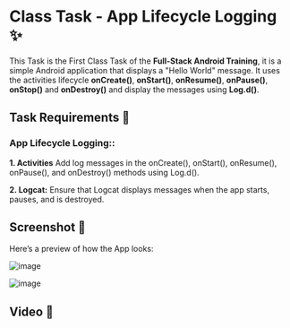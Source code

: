 # Class Task - App Lifecycle Logging ✨

This Task is the First Class Task of the **‪Full-Stack Android Training**, it is a simple Android application that displays a "Hello World" message. 
It uses the activities lifecycle **onCreate()**, **onStart()**, **onResume()**, **onPause()**, **onStop()** and **onDestroy()** 
and display the messages using **Log.d()**. 

## Task Requirements 🎯

### App Lifecycle Logging::
**1. Activities** Add log messages in the onCreate(), onStart(), onResume(), onPause(), and onDestroy() methods using Log.d().

**2. Logcat:** Ensure that Logcat displays messages when the app starts, pauses, and is destroyed.

## Screenshot 📸
Here’s a preview of how the App looks:

![image](https://github.com/user-attachments/assets/74326533-5c71-4302-bbef-4dc44072bf09)

![image](https://github.com/user-attachments/assets/3cc53c85-3d0d-460e-9629-0405d5c41d63)

## Video 📸
